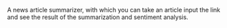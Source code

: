 A news article summarizer, with which you can take an article input the link and see the result of the summarization and sentiment analysis.
